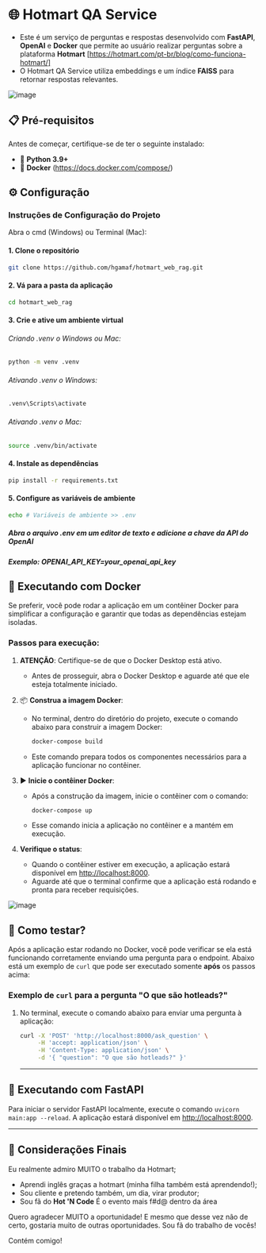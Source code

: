 # 🌐 Hotmart QA Service

- Este é um serviço de perguntas e respostas desenvolvido com **FastAPI**, **OpenAI** e **Docker** que permite ao usuário realizar perguntas sobre a plataforma **Hotmart** [https://hotmart.com/pt-br/blog/como-funciona-hotmart/] 
- O Hotmart QA Service utiliza embeddings e um índice **FAISS** para retornar respostas relevantes.

![image](https://github.com/user-attachments/assets/9ee785f7-cbc1-41e3-a756-c58d39aa3cd9)



## 📋 Pré-requisitos

Antes de começar, certifique-se de ter o seguinte instalado: 
- 🐍 **Python 3.9+**
- 🐋 **Docker** (https://docs.docker.com/compose/) 

## ⚙️ Configuração

### Instruções de Configuração do Projeto
Abra o cmd (Windows) ou Terminal (Mac):

#### 1. Clone o repositório
```bash
git clone https://github.com/hgamaf/hotmart_web_rag.git
```

#### 2. Vá para a pasta da aplicação
```bash
cd hotmart_web_rag
```

#### 3. Crie e ative um ambiente virtual
###### Criando .venv o Windows ou Mac:
```bash
python -m venv .venv
```

###### Ativando .venv o Windows:
```bash
.venv\Scripts\activate
```

###### Ativando .venv o Mac:
```bash
source .venv/bin/activate
```

#### 4. Instale as dependências
```bash
pip install -r requirements.txt
```

#### 5. Configure as variáveis de ambiente
```bash
echo # Variáveis de ambiente >> .env
```

##### Abra o arquivo .env em um editor de texto e adicione a chave da API do OpenAI
##### Exemplo: OPENAI_API_KEY=your_openai_api_key

## 🐳 Executando com Docker

Se preferir, você pode rodar a aplicação em um contêiner Docker para simplificar a configuração e garantir que todas as dependências estejam isoladas.

### Passos para execução:

1. **ATENÇÃO**: Certifique-se de que o Docker Desktop está ativo.
   - Antes de prosseguir, abra o Docker Desktop e aguarde até que ele esteja totalmente iniciado.

2. 📦 **Construa a imagem Docker**:
   - No terminal, dentro do diretório do projeto, execute o comando abaixo para construir a imagem Docker:
     ```bash
     docker-compose build
     ```
   - Este comando prepara todos os componentes necessários para a aplicação funcionar no contêiner.

3. ▶️ **Inicie o contêiner Docker**:
   - Após a construção da imagem, inicie o contêiner com o comando:
     ```bash
     docker-compose up
     ```
   - Esse comando inicia a aplicação no contêiner e a mantém em execução.

4. **Verifique o status**:
   - Quando o contêiner estiver em execução, a aplicação estará disponível em [http://localhost:8000](http://localhost:8000).
   - Aguarde até que o terminal confirme que a aplicação está rodando e pronta para receber requisições.

![image](https://github.com/user-attachments/assets/7ef22cbe-2b79-497a-bca4-5a3b70a0f876)


## 🧪 Como testar?

Após a aplicação estar rodando no Docker, você pode verificar se ela está funcionando corretamente enviando uma pergunta para o endpoint. Abaixo está um exemplo de `curl` que pode ser executado somente **após** os passos acima:

### Exemplo de `curl` para a pergunta "O que são hotleads?"

1. No terminal, execute o comando abaixo para enviar uma pergunta à aplicação:
   ```bash
   curl -X 'POST' 'http://localhost:8000/ask_question' \
        -H 'accept: application/json' \
        -H 'Content-Type: application/json' \
        -d '{ "question": "O que são hotleads?" }'
   ```
   ---

## 🚀 Executando com FastAPI

Para iniciar o servidor FastAPI localmente, execute o comando `uvicorn main:app --reload`. A aplicação estará disponível em [http://localhost:8000](http://localhost:8000).

---
## 🌟 Considerações Finais

Eu realmente admiro MUITO o trabalho da Hotmart;
- Aprendi inglês graças a hotmart (minha filha também está aprendendo!);
- Sou cliente e pretendo também, um dia, virar produtor;
- Sou fã do **Hot 'N Code** É o evento mais f#d@ dentro da área

Quero agradecer MUITO a oportunidade!
E mesmo que desse vez não de certo, gostaria muito de outras oportunidades.
Sou fã do trabalho de vocês!

Contém comigo!

